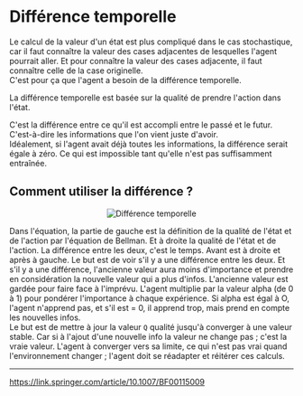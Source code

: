 # **Différence temporelle**  

Le calcul de la valeur d'un état est plus compliqué dans le cas stochastique, car il faut connaître la valeur des cases adjacentes de lesquelles l'agent pourrait aller. Et pour connaître la valeur des cases adjacente, il faut connaître celle de la case originelle.  
C'est pour ça que l'agent a besoin de la différence temporelle.  

La différence temporelle est basée sur la qualité de prendre l'action dans l'état.

C'est la différence entre ce qu'il est accompli entre le passé et le futur. C'est-à-dire les informations que l'on vient juste d'avoir.  
Idéalement, si l'agent avait déjà toutes les informations, la différence serait égale à zéro. Ce qui est impossible tant qu'elle n'est pas suffisamment entraînée.

## **Comment utiliser la différence ?**  

<div align="center">
    <img src="https://github.com/MiKL5/artificialIntelligence/blob/master/Docs/img/timeDifference2.png" alt="Différence temporelle" title="Différence temporelle">
</div>

Dans l'équation, la partie de gauche est la définition de la qualité de l'état et de l'action par l'équation de Bellman. Et à droite la qualité de l'état et de l'action. La différence entre les deux, c'est le temps. Avant est à droite et après à gauche. Le but est de voir s'il y a une différence entre les deux. Et s'il y a une différence, l'ancienne valeur aura moins d'importance et prendre en considération la nouvelle valeur qui a plus d'infos. L'ancienne valeur est gardée pour faire face à l'imprévu. L'agent multiplie par la valeur alpha (de 0 à 1) pour pondérer l'importance à chaque expérience. Si alpha est égal à O, l'agent n'apprend pas, et s'il est = 0, il apprend trop, mais prend en compte les nouvelles infos.  
Le but est de mettre à jour la valeur `Q` qualité jusqu'à converger à une valeur stable. Car si à l'ajout d'une nouvelle info la valeur ne change pas ; c'est la vraie valeur. L'agent à converger vers sa limite, ce qui n'est pas vrai quand l'environnement changer ; l'agent doit se réadapter et réitérer ces calculs.

___
https://link.springer.com/article/10.1007/BF00115009